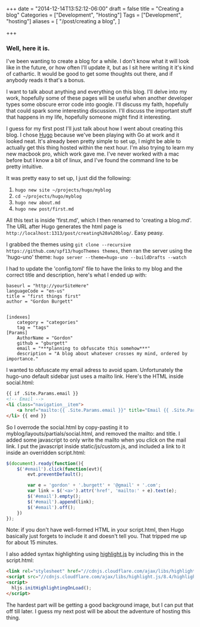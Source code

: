 +++
date = "2014-12-14T13:52:12-06:00"
draft = false
title = "Creating a blog"
Categories = ["Development", "Hosting"]
Tags = ["Development", "hosting"]
aliases = [
  "/post/creating a blog",
]

+++

### Well, here it is.

I've been wanting to create a blog for a while.  I don't know what it will look like in the future, or how often I'll update it, but as I sit here writing it it's kind of cathartic.  It would be good to get some thoughts out there, and if anybody reads it that's a bonus.

I want to talk about anything and everything on this blog.  I'll delve into my work, hopefully some of these pages will be useful when another developer types some obscure error code into google.  I'll discuss my faith, hopefully that could spark some interesting discussion.  I'll discuss the important stuff that happens in my life, hopefully someone might find it interesting.

I guess for my first post I'll just talk about how I went about creating this blog.  I chose [Hugo](http://gohugo.io/) because we've been playing with Go at work and it looked neat.  It's already been pretty simple to set up, I might be able to actually get this thing hosted within the next hour.  I'm also trying to learn my new macbook pro, which work gave me.  I've never worked with a mac before but I know a bit of linux, and I've found the command line to be pretty intuitive.

It was pretty easy to set up, I just did the following:

1. `hugo new site ~/projects/hugo/myblog`
2. `cd ~/projects/hugo/myblog`
3. `hugo new about.md`
4. `hugo new post/first.md`

All this text is inside 'first.md', which I then renamed to 'creating a blog.md'.  The URL after Hugo generates the html page is `http://localhost:1313/post/creating%20a%20blog/`.  Easy peasy.

I grabbed the themes using `git clone --recursive https://github.com/spf13/hugoThemes themes`, then ran the server using the 'hugo-uno' theme:
`hugo server --theme=hugo-uno --buildDrafts --watch`

I had to update the 'config.toml' file to have the links to my blog and the correct title and description, here's what I ended up with:

```
baseurl = "http://yourSiteHere"
languageCode = "en-us"
title = "first things first"
author = "Gordon Burgett"


[indexes]
	category = "categories"
	tag = "tags"
[Params]
	AuthorName = "Gordon"
	github = "gburgett"
	email = "***planning to obfuscate this somehow***"
	description = "A blog about whatever crosses my mind, ordered by importance."
```

I wanted to obfuscate my email adress to avoid spam.  Unfortunately the hugo-uno default sidebar just uses a mailto link.  Here's the HTML inside social.html:

```html
{{ if .Site.Params.email }}
<!-- Email -->
<li class="navigation__item">
    <a href="mailto:{{ .Site.Params.email }}" title="Email {{ .Site.Params.email }}"> <i class='fa fa-envelope-o'></i> <span class="label">Email</span> </a>
</li> {{ end }}
```
So I overrode the social.html by copy-pasting it to myblog/layouts/partials/social.html, and removed the mailto: and title.  I added some javascript to only write the mailto when you click on the mail link.  I put the javascript inside static/js/custom.js, and included a link to it inside an overridden script.html:
```javascript
$(document).ready(function(){
	$('#email').click(function(evt){
		evt.preventDefault();

		var e = 'gordon' + '.burgett' + '@gmail' + '.com';
		var link = $('<a>').attr('href', 'mailto:' + e).text(e);
		$('#email').empty();
		$('#email').append(link);
		$('#email').off();
	})
});
```
Note: if you don't have well-formed HTML in your script.html, then Hugo basically just forgets to include it and doesn't tell you.  That tripped me up for about 15 minutes.

I also added syntax highlighting using [highlight.js](https://highlightjs.org/usage/) by including this in the script.html:
```html
<link rel="stylesheet" href="//cdnjs.cloudflare.com/ajax/libs/highlight.js/8.4/styles/default.min.css">
<script src="//cdnjs.cloudflare.com/ajax/libs/highlight.js/8.4/highlight.min.js"></script>
<script>
  hljs.initHighlightingOnLoad();
</script>
```

The hardest part will be getting a good background image, but I can put that off till later.  I guess my next post will be about the adventure of hosting this thing.